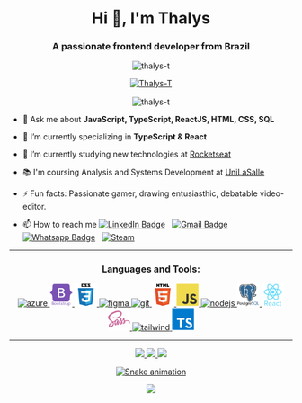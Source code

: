 <h1 align="center" style=bold>Hi 👋, I'm Thalys </h1>
<h3 align="center">A passionate frontend developer from Brazil</h3>
<p align="center"> <img src="https://komarev.com/ghpvc/?username=thalys-t&label=Profile%20views&color=0e75b6&style=flat" alt="thalys-t" /> </p>

<p align="center" >
  <a href="https://github-profile-trophy.vercel.app/?username=ryo-ma">
    <img src="https://github-profile-trophy.vercel.app/?username=Thalys-T&theme=radical&margin-w=8-ma&title=Commits,Followers,Repositories,Stars&row=2&column=4" alt="Thalys-T" /> </a>
</p>
<p align="center" ><img align="center" src="https://github-readme-streak-stats.herokuapp.com/?user=thalys-t&theme=radical" alt="thalys-t" /></p>

- 💬 Ask me about **JavaScript, TypeScript, ReactJS, HTML, CSS, SQL**

- 🌱 I’m currently specializing in **TypeScript & React**

- 🔭 I’m currently studying new technologies at [Rocketseat](https://github.com/Rocketseat)

- 📚 I'm coursing Analysis and Systems Development at [UniLaSalle](https://www.unilasalle.edu.br/) 

- ⚡ Fun facts: Passionate gamer, drawing entusiasthic, debatable video-editor.

- 📫 How to reach me  [![LinkedIn Badge](https://img.shields.io/badge/-Linkedin-blue?style=flat-square&logo=Linkedin&logoColor=white&link=https://www.linkedin.com/in/thalystnmenezes/)](https://www.linkedin.com/in/thalystnmenezes/) 
&nbsp;
[![Gmail Badge](https://img.shields.io/badge/-thalys.tauan@ulbra.inf.br-c14438?style=flat-square&logo=Gmail&logoColor=white&link=mailto:regisoliveiramelo@gmail.com)](mailto:regisoliveiramelo@gmail.com)
&nbsp;
[![Whatsapp Badge](https://img.shields.io/badge/-Whatsapp-20CB60?style=flat-square&logo=whatsapp&logoColor=white&link=http://wa.me/5551992838505)](http://wa.me/5551992838505)
&nbsp;
[![Steam](https://img.shields.io/badge/steam-%23000000.svg?style=for-the-badge&logo=steam&logoColor=white&link=https://steamcommunity.com/id/GhostTl/)](https://steamcommunity.com/id/GhostTl/)
&nbsp;


<hr>


<h3 align="center">Languages and Tools:</h3>
<p 
	align="center"> <a href="https://azure.microsoft.com/en-in/" target="_blank" rel="noreferrer"> 
	<img src="https://www.vectorlogo.zone/logos/microsoft_azure/microsoft_azure-icon.svg" alt="azure" width="40" height="40"/> 
</a>
<a 
	href="https://getbootstrap.com" target="_blank" rel="noreferrer"> 
	<img src="https://raw.githubusercontent.com/devicons/devicon/master/icons/bootstrap/bootstrap-plain-wordmark.svg" alt="bootstrap" width="40" height="40"/> 
</a> 
<a 
	href="https://www.w3schools.com/css/" target="_blank" rel="noreferrer"> 
	<img src="https://raw.githubusercontent.com/devicons/devicon/master/icons/css3/css3-original-wordmark.svg" alt="css3" width="40" height="40"/>
</a> 
<a
	href="https://www.figma.com/" target="_blank" rel="noreferrer">
	<img src="https://www.vectorlogo.zone/logos/figma/figma-icon.svg" alt="figma" width="40" height="40"/> 
</a> 
<a href="https://git-scm.com/" target="_blank" rel="noreferrer">
	<img src="https://www.vectorlogo.zone/logos/git-scm/git-scm-icon.svg" alt="git" width="40" height="40"/> 
</a>
<a 
	href="https://www.w3.org/html/" target="_blank" rel="noreferrer"> 
	<img src="https://raw.githubusercontent.com/devicons/devicon/master/icons/html5/html5-original-wordmark.svg" alt="html5" width="40" height="40"/> 
</a> 
<a 
	href="https://developer.mozilla.org/en-US/docs/Web/JavaScript" target="_blank" rel="noreferrer"> 
	<img src="https://raw.githubusercontent.com/devicons/devicon/master/icons/javascript/javascript-original.svg" alt="javascript" width="40" height="40"/> 
</a> 
 <a 
	href="https://nodejs.org" target="_blank" rel="noreferrer"> 
	<img src="https://cdn.worldvectorlogo.com/logos/nodejs-icon.svg" alt="nodejs" width="40" height="40"/>
 
</a>
 <a
	href="https://www.postgresql.org" target="_blank" rel="noreferrer"> 
	<img src="https://raw.githubusercontent.com/devicons/devicon/master/icons/postgresql/postgresql-original-wordmark.svg" alt="postgresql" width="40" height="40"/> 
</a> 
<a 
	href="https://reactjs.org/" target="_blank" rel="noreferrer"> 
	<img src="https://raw.githubusercontent.com/devicons/devicon/master/icons/react/react-original-wordmark.svg" alt="react" width="40" height="40"/>
</a> 
 <a
	href="https://sass-lang.com" target="_blank" rel="noreferrer"> 
	<img src="https://raw.githubusercontent.com/devicons/devicon/master/icons/sass/sass-original.svg" alt="sass" width="40" height="40"/> 
</a>
 <a
	href="https://tailwindcss.com/" target="_blank" rel="noreferrer">
	<img src="https://www.vectorlogo.zone/logos/tailwindcss/tailwindcss-icon.svg" alt="tailwind" width="40" height="40"/>
</a>
 <a 
	href="https://www.typescriptlang.org/" target="_blank" rel="noreferrer">
	<img src="https://raw.githubusercontent.com/devicons/devicon/master/icons/typescript/typescript-original.svg" alt="typescript" width="40" height="40"/>
</a> 
</p>

</p>

<hr>



<div align="center"> <a href="https://github.com/Thalys-T">
  <img height="180em" src="https://github-readme-stats.vercel.app/api/top-langs/?username=Thalys-T&layout=compact&langs_count=16&theme=radical"/>
  <img height="180em" src="https://media.giphy.com/media/Cmr10MJ2FN0B2/giphy.gif"/>
  <img height="180en" src="https://github-readme-stats.vercel.app/api?username=Thalys-T&show_icons&theme=radical&include_all_commits=true&count_private=true"/>


![Snake animation](https://github.com/Thalys-T/Thalys-T/blob/output/github-contribution-grid-snake.svg)

 <img height="300px" src="https://activity-graph.herokuapp.com/graph?username=Thalys-T&theme=dracula"/>


</div>


